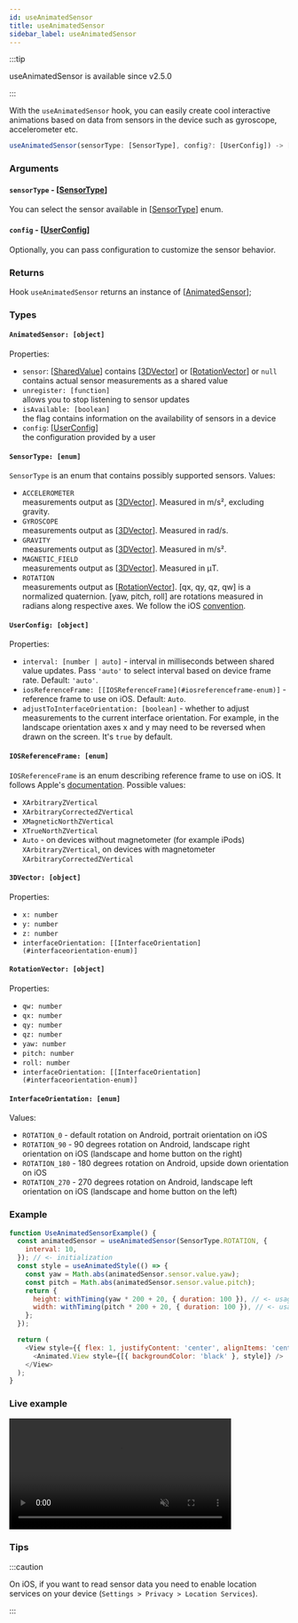 ```yaml
---
id: useAnimatedSensor
title: useAnimatedSensor
sidebar_label: useAnimatedSensor
---
```


:::tip

useAnimatedSensor is available since v2.5.0

:::

With the `useAnimatedSensor` hook, you can easily create cool interactive animations based on data from sensors in the device such as gyroscope, accelerometer etc.

```js
useAnimatedSensor(sensorType: [SensorType], config?: [UserConfig]) -> [AnimatedSensor]
```

### Arguments

#### `sensorType` - [[SensorType](#sensortype-enum)]

You can select the sensor available in [[SensorType](#sensortype-enum)] enum.

#### `config` - [[UserConfig](#userconfig-object)]

Optionally, you can pass configuration to customize the sensor behavior.

### Returns

Hook `useAnimatedSensor` returns an instance of [[AnimatedSensor](#animatedsensor-object)];

### Types

#### `AnimatedSensor: [object]`

Properties:

- `sensor`: [[SharedValue](/docs/2.x/api/hooks/useSharedValue)] contains [[3DVector](#3dvector-object)] or [[RotationVector](#rotationvector-object)] or `null`  
  contains actual sensor measurements as a shared value
- `unregister: [function]`  
  allows you to stop listening to sensor updates
- `isAvailable: [boolean]`  
  the flag contains information on the availability of sensors in a device
- `config`: [[UserConfig](#userconfig-object)]  
  the configuration provided by a user

#### `SensorType: [enum]`

`SensorType` is an enum that contains possibly supported sensors.
Values:

- `ACCELEROMETER`  
  measurements output as [[3DVector](#3dvector-object)]. Measured in m/s², excluding gravity.
- `GYROSCOPE`  
  measurements output as [[3DVector](#3dvector-object)]. Measured in rad/s.
- `GRAVITY`  
  measurements output as [[3DVector](#3dvector-object)]. Measured in m/s².
- `MAGNETIC_FIELD`  
  measurements output as [[3DVector](#3dvector-object)]. Measured in μT.
- `ROTATION`  
  measurements output as [[RotationVector](#rotationvector-object)]. [qx, qy, qz, qw] is a normalized quaternion. [yaw, pitch, roll] are rotations measured in radians along respective axes. We follow the iOS [convention](https://developer.apple.com/documentation/coremotion/getting_processed_device-motion_data/understanding_reference_frames_and_device_attitude).

#### `UserConfig: [object]`

Properties:

- `interval: [number | auto]` - interval in milliseconds between shared value updates. Pass `'auto'` to select interval based on device frame rate. Default: `'auto'`.
- `iosReferenceFrame: [[IOSReferenceFrame](#iosreferenceframe-enum)]` - reference frame to use on iOS. Default: `Auto`.
- `adjustToInterfaceOrientation: [boolean]` - whether to adjust measurements to the current interface orientation. For example, in the landscape orientation axes x and y may need to be reversed when drawn on the screen. It's `true` by default.

#### `IOSReferenceFrame: [enum]`

`IOSReferenceFrame` is an enum describing reference frame to use on iOS. It follows Apple's [documentation](https://developer.apple.com/documentation/coremotion/cmattitudereferenceframe). Possible values:

- `XArbitraryZVertical`
- `XArbitraryCorrectedZVertical`
- `XMagneticNorthZVertical`
- `XTrueNorthZVertical`
- `Auto` - on devices without magnetometer (for example iPods) `XArbitraryZVertical`, on devices with magnetometer `XArbitraryCorrectedZVertical`

#### `3DVector: [object]`

Properties:

- `x: number`
- `y: number`
- `z: number`
- `interfaceOrientation: [[InterfaceOrientation](#interfaceorientation-enum)]`

#### `RotationVector: [object]`

Properties:

- `qw: number`
- `qx: number`
- `qy: number`
- `qz: number`
- `yaw: number`
- `pitch: number`
- `roll: number`
- `interfaceOrientation: [[InterfaceOrientation](#interfaceorientation-enum)]`

#### `InterfaceOrientation: [enum]`

Values:

- `ROTATION_0` - default rotation on Android, portrait orientation on iOS
- `ROTATION_90` - 90 degrees rotation on Android, landscape right orientation on iOS (landscape and home button on the right)
- `ROTATION_180` - 180 degrees rotation on Android, upside down orientation on iOS
- `ROTATION_270` - 270 degrees rotation on Android, landscape left orientation on iOS (landscape and home button on the left)

### Example

```js
function UseAnimatedSensorExample() {
  const animatedSensor = useAnimatedSensor(SensorType.ROTATION, {
    interval: 10,
  }); // <- initialization
  const style = useAnimatedStyle(() => {
    const yaw = Math.abs(animatedSensor.sensor.value.yaw);
    const pitch = Math.abs(animatedSensor.sensor.value.pitch);
    return {
      height: withTiming(yaw * 200 + 20, { duration: 100 }), // <- usage
      width: withTiming(pitch * 200 + 20, { duration: 100 }), // <- usage
    };
  });

  return (
    <View style={{ flex: 1, justifyContent: 'center', alignItems: 'center' }}>
      <Animated.View style={[{ backgroundColor: 'black' }, style]} />
    </View>
  );
}
```

### Live example

<video src="https://user-images.githubusercontent.com/36106620/158634922-eaad656e-c837-44d5-8d51-8e7fa27c5a16.mp4" controls="controls" muted="muted" width="400"></video>

### Tips

:::caution

On iOS, if you want to read sensor data you need to enable location services on your device (`Settings > Privacy > Location Services`).

:::
